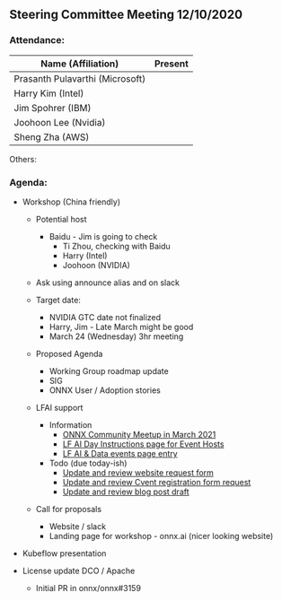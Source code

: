 ## Steering Committee Meeting 12/10/2020

### Attendance:

| Name (Affiliation)              | Present  |
| ------------------------------- | -------- |
| Prasanth Pulavarthi (Microsoft) |          |
| Harry Kim (Intel)               |          |
| Jim Spohrer (IBM)               |          |
| Joohoon Lee (Nvidia)            |          |
| Sheng Zha (AWS)                 |          |

Others:

### Agenda:

* Workshop (China friendly)
     * Potential host
       * Baidu - Jim is going to check
         * Ti Zhou, checking with Baidu
         * Harry (Intel)
         * Joohoon (NVIDIA)
     * Ask using announce alias and on slack

     * Target date:
       * NVIDIA GTC date not finalized
       * Harry, Jim - Late March might be good
       * March 24 (Wednesday) 3hr meeting

     * Proposed Agenda
       * Working Group roadmap update
       * SIG
       * ONNX User / Adoption stories

     * LFAI support
       * Information
         * [ONNX Community Meetup in March 2021](https://wiki.lfaidata.foundation/pages/viewpage.action?pageId=35160391)
         * [LF AI Day Instructions page for Event Hosts](https://wiki.lfaidata.foundation/pages/viewpage.action?pageId=35160394)
         * [LF AI & Data events page entry](https://lfaidata.foundation/event/lf-ai-day-onnx-community-virtual-meetup-march-2021/)
       * Todo (due today-ish)
         * [Update and review website request form](https://docs.google.com/document/d/1VbG-haLcRc6DO7kQRNlowDHCETOkwwI3tR8De8tom9k/edit?usp=sharing)
         * [Update and review Cvent registration form request](https://docs.google.com/document/d/1nJq9CMfyQc9On-LEKFtSk1Qn3RPA9Iq86Lv_AB6VSWA/edit?usp=sharing)
         * [Update and review blog post draft](https://docs.google.com/document/d/1Kh11gj7fftY3L8CQZmEkytmdo-0JFpazL_osrpJJPUU/edit?usp=sharing)

     * Call for proposals
       * Website / slack
       * Landing page for workshop - onnx.ai (nicer looking website)

* Kubeflow presentation

* License update DCO / Apache
    * Initial PR in onnx/onnx#3159
